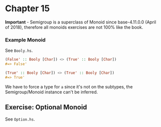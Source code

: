 # Chapter 15

**Important** - Semigroup is a superclass of Monoid since base-4.11.0.0 (April of 2018), therefore all monoids exercises are not 100% like the book.

### Example Monoid

See `Booly.hs`.

```haskell
(False' :: Booly [Char]) <> (True' :: Booly [Char])
#=> False'

(True' :: Booly [Char]) <> (True' :: Booly [Char])
#=> True'
```

We have to force a type for `a` since it's not on the subtypes, the Semigroup/Monoid instance can't be inferred.

## Exercise: Optional Monoid

See `Option.hs`.
